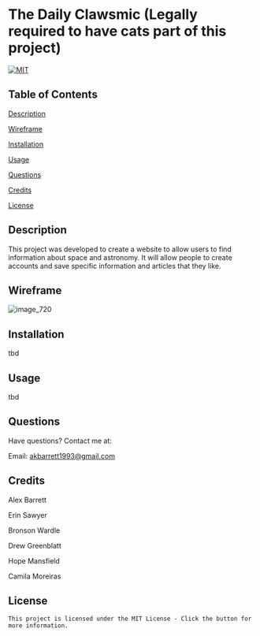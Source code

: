 # The Daily Clawsmic (Legally required to have cats part of this project)

  [![MIT](https://img.shields.io/badge/License-MIT-yellow.svg)](https://lbesson.mit-license.org/)

  ## Table of Contents

  [Description](#description)
  
  [Wireframe](#wireframe)

  [Installation](#installation)

  [Usage](#usage)

  [Questions](#questions)

  [Credits](#credits)

  [License](#license)

  ## Description
  This project was developed to create a website to allow users to find information about space and astronomy. It will allow people to create accounts and save specific information and articles that they like.
  
  ## Wireframe 

![image_720](https://user-images.githubusercontent.com/118003612/235561033-dc74b3ba-cdbe-4a9b-a565-3aa6f12898f2.png)

  ## Installation
  tbd

  ## Usage
  tbd

  ## Questions
  Have questions? Contact me at:
  
  Email: akbarrett1993@gmail.com

  ## Credits
  Alex Barrett
  
  Erin Sawyer
  
  Bronson Wardle
  
  Drew Greenblatt
  
  Hope Mansfield
  
  Camila Moreiras

  ## License
    This project is licensed under the MIT License - Click the button for more information.
